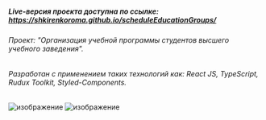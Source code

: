 ##### Live-версия проекта доступна по ссылке: https://shkirenkoroma.github.io/scheduleEducationGroups/
###### Проект: "Организация учебной программы студентов высшего учебного заведения".
###### Разработан с применением таких технологий как: React JS, TypeScript, Rudux Toolkit, Styled-Components.
![изображение](https://github.com/Shkirenkoroma/scheduleEducationGroups/assets/61347452/7fa7293d-34e4-4240-bff9-40ef7e55e274)
![изображение](https://github.com/Shkirenkoroma/scheduleEducationGroups/assets/61347452/014c0400-84f7-4567-8c7f-aa53b65c4c12)

